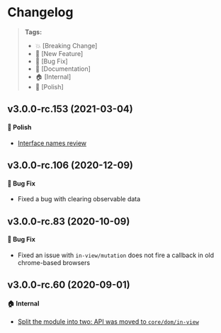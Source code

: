 Changelog
=========

> **Tags:**
> - :boom:       [Breaking Change]
> - :rocket:     [New Feature]
> - :bug:        [Bug Fix]
> - :memo:       [Documentation]
> - :house:      [Internal]
> - :nail_care:  [Polish]

## v3.0.0-rc.153 (2021-03-04)

#### :nail_care: Polish

* [Interface names review](https://github.com/V4Fire/Client/issues/405)

## v3.0.0-rc.106 (2020-12-09)

#### :bug: Bug Fix

* Fixed a bug with clearing observable data

## v3.0.0-rc.83 (2020-10-09)

#### :bug: Bug Fix

* Fixed an issue with `in-view/mutation` does not fire a callback in old chrome-based browsers

## v3.0.0-rc.60 (2020-09-01)

#### :house: Internal

* [Split the module into two: API was moved to `core/dom/in-view`](https://github.com/V4Fire/Client/issues/310)
